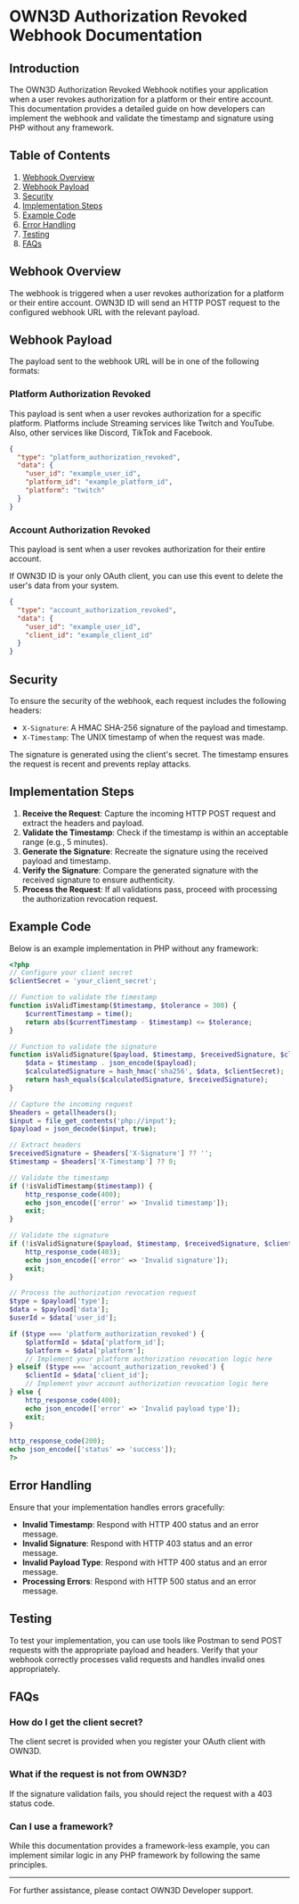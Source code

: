 # OWN3D Authorization Revoked Webhook Documentation

## Introduction

The OWN3D Authorization Revoked Webhook notifies your application when a user revokes authorization for a platform or
their entire account. This documentation provides a detailed guide on how developers can implement the webhook and
validate the timestamp and signature using PHP without any framework.

## Table of Contents

1. [Webhook Overview](#webhook-overview)
2. [Webhook Payload](#webhook-payload)
3. [Security](#security)
4. [Implementation Steps](#implementation-steps)
5. [Example Code](#example-code)
6. [Error Handling](#error-handling)
7. [Testing](#testing)
8. [FAQs](#faqs)

## Webhook Overview

The webhook is triggered when a user revokes authorization for a platform or their entire account. OWN3D ID will send an
HTTP POST request to the configured webhook URL with the relevant payload.

## Webhook Payload

The payload sent to the webhook URL will be in one of the following formats:

### Platform Authorization Revoked

This payload is sent when a user revokes authorization for a specific platform.
Platforms include Streaming services like Twitch and YouTube.
Also, other services like Discord, TikTok and Facebook.

```json
{
  "type": "platform_authorization_revoked",
  "data": {
    "user_id": "example_user_id",
    "platform_id": "example_platform_id",
    "platform": "twitch"
  }
}
```

### Account Authorization Revoked

This payload is sent when a user revokes authorization for their entire account.

If OWN3D ID is your only OAuth client, you can use this event to delete the user's data from your system.

```json
{
  "type": "account_authorization_revoked",
  "data": {
    "user_id": "example_user_id",
    "client_id": "example_client_id"
  }
}
```

## Security

To ensure the security of the webhook, each request includes the following headers:

- `X-Signature`: A HMAC SHA-256 signature of the payload and timestamp.
- `X-Timestamp`: The UNIX timestamp of when the request was made.

The signature is generated using the client's secret. The timestamp ensures the request is recent and prevents replay
attacks.

## Implementation Steps

1. **Receive the Request**: Capture the incoming HTTP POST request and extract the headers and payload.
2. **Validate the Timestamp**: Check if the timestamp is within an acceptable range (e.g., 5 minutes).
3. **Generate the Signature**: Recreate the signature using the received payload and timestamp.
4. **Verify the Signature**: Compare the generated signature with the received signature to ensure authenticity.
5. **Process the Request**: If all validations pass, proceed with processing the authorization revocation request.

## Example Code

Below is an example implementation in PHP without any framework:

```php
<?php
// Configure your client secret
$clientSecret = 'your_client_secret';

// Function to validate the timestamp
function isValidTimestamp($timestamp, $tolerance = 300) {
    $currentTimestamp = time();
    return abs($currentTimestamp - $timestamp) <= $tolerance;
}

// Function to validate the signature
function isValidSignature($payload, $timestamp, $receivedSignature, $clientSecret) {
    $data = $timestamp . json_encode($payload);
    $calculatedSignature = hash_hmac('sha256', $data, $clientSecret);
    return hash_equals($calculatedSignature, $receivedSignature);
}

// Capture the incoming request
$headers = getallheaders();
$input = file_get_contents('php://input');
$payload = json_decode($input, true);

// Extract headers
$receivedSignature = $headers['X-Signature'] ?? '';
$timestamp = $headers['X-Timestamp'] ?? 0;

// Validate the timestamp
if (!isValidTimestamp($timestamp)) {
    http_response_code(400);
    echo json_encode(['error' => 'Invalid timestamp']);
    exit;
}

// Validate the signature
if (!isValidSignature($payload, $timestamp, $receivedSignature, $clientSecret)) {
    http_response_code(403);
    echo json_encode(['error' => 'Invalid signature']);
    exit;
}

// Process the authorization revocation request
$type = $payload['type'];
$data = $payload['data'];
$userId = $data['user_id'];

if ($type === 'platform_authorization_revoked') {
    $platformId = $data['platform_id'];
    $platform = $data['platform'];
    // Implement your platform authorization revocation logic here
} elseif ($type === 'account_authorization_revoked') {
    $clientId = $data['client_id'];
    // Implement your account authorization revocation logic here
} else {
    http_response_code(400);
    echo json_encode(['error' => 'Invalid payload type']);
    exit;
}

http_response_code(200);
echo json_encode(['status' => 'success']);
?>
```

## Error Handling

Ensure that your implementation handles errors gracefully:

- **Invalid Timestamp**: Respond with HTTP 400 status and an error message.
- **Invalid Signature**: Respond with HTTP 403 status and an error message.
- **Invalid Payload Type**: Respond with HTTP 400 status and an error message.
- **Processing Errors**: Respond with HTTP 500 status and an error message.

## Testing

To test your implementation, you can use tools like Postman to send POST requests with the appropriate payload and
headers. Verify that your webhook correctly processes valid requests and handles invalid ones appropriately.

## FAQs

### How do I get the client secret?

The client secret is provided when you register your OAuth client with OWN3D.

### What if the request is not from OWN3D?

If the signature validation fails, you should reject the request with a 403 status code.

### Can I use a framework?

While this documentation provides a framework-less example, you can implement similar logic in any PHP framework by
following the same principles.

---

For further assistance, please contact OWN3D Developer support.